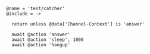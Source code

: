     @name = 'test/catcher'
    @include = ->

      return unless @data['Channel-Context'] is 'answer'

      await @action 'answer'
      await @action 'sleep', 1000
      await @action 'hangup'
